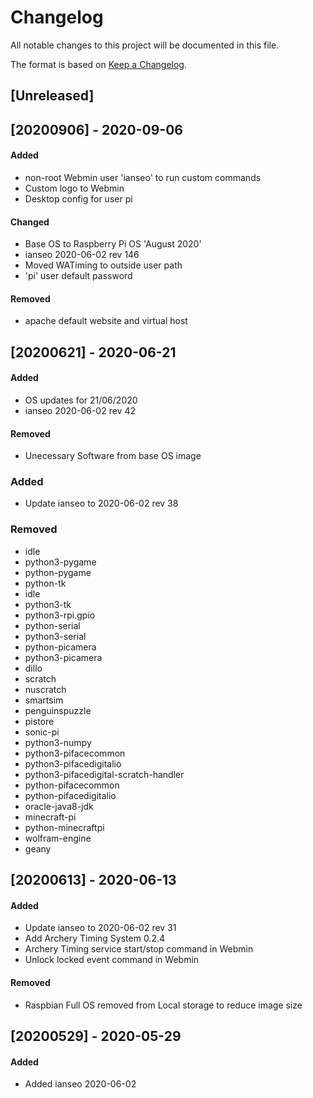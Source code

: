 # Changelog

All notable changes to this project will be documented in this file.

The format is based on [Keep a Changelog](https://keepachangelog.com/en/1.0.0/).

## [Unreleased]

## [20200906] - 2020-09-06

#### Added

 - non-root Webmin user 'ianseo' to run custom commands
 - Custom logo to Webmin
 - Desktop config for user pi

#### Changed

 - Base OS to Raspberry Pi OS 'August 2020'
 - ianseo 2020-06-02 rev 146
 - Moved WATiming to outside user path
 - 'pi' user default password
 
#### Removed

 - apache default website and virtual host

## [20200621] - 2020-06-21

#### Added

 - OS updates for 21/06/2020
 - ianseo 2020-06-02 rev 42

#### Removed

 - Unecessary Software from base OS image
 
### Added

- Update ianseo to 2020-06-02 rev 38

### Removed

- idle
- python3-pygame
- python-pygame
- python-tk
- idle
- python3-tk
- python3-rpi.gpio
- python-serial
- python3-serial
- python-picamera
- python3-picamera
- dillo
- scratch
- nuscratch
- smartsim
- penguinspuzzle
- pistore
- sonic-pi
- python3-numpy
- python3-pifacecommon
- python3-pifacedigitalio
- python3-pifacedigital-scratch-handler
- python-pifacecommon
- python-pifacedigitalio
- oracle-java8-jdk
- minecraft-pi
- python-minecraftpi
- wolfram-engine
- geany

## [20200613] - 2020-06-13

#### Added

- Update ianseo to 2020-06-02 rev 31
- Add Archery Timing System 0.2.4
- Archery Timing service start/stop command in Webmin
- Unlock locked event command in Webmin

#### Removed

- Raspbian Full OS removed from Local storage to reduce image size

## [20200529] - 2020-05-29

#### Added

 - Added ianseo 2020-06-02